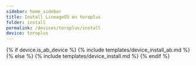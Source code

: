 ```yaml
---
sidebar: home_sidebar
title: Install LineageOS on toroplus
folder: install
permalink: /devices/toroplus/install
device: toroplus
---
```

{% if device.is_ab_device %}
{% include templates/device_install_ab.md %}
{% else %}
{% include templates/device_install.md %}
{% endif %}

